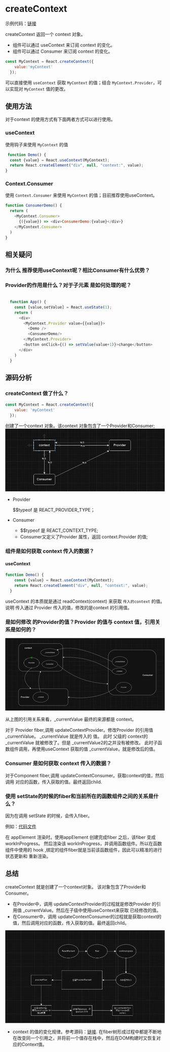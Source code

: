# createContext
示例代码：[链接](./index.html)

createContext 返回一个 context 对象。
- 组件可以通过 useContext 来订阅 context 的变化。
- 组件可以通过 Consumer 来订阅 context 的变化。
```javascript
const MyContext = React.createContext({
    value:'myContext'
  });
```

可以直接使用 `useContext` 获取 `MyContext` 的值；结合 `MyContext.Provider`，可以实现对 `MyContext` 值的更改。

## 使用方法
对于context 的使用方式有下面两者方式可以进行使用。
### useContext
使用钩子来使用 `MyContext` 的值
```javascript
 function Demo() {
  const {value} = React.useContext(MyContext);
  return React.createElement("div", null, "context:", value);
}
```
### Context.Consumer
使用 `Context.Consumer` 来使用 `MyContext` 的值；目前推荐使用useContext。
```javascript
function ConsumerDemo() {
  return (
    <MyContext.Consumer>
      {({value}) => <div>ConsumerDemo:{value}</div>}
    </MyContext.Consumer>
  )
}
```

## 相关疑问
### 为什么 推荐使用useContext呢？相比Consumer有什么优势？
### Provider的作用是什么？对于子元素 是如何处理的呢？
```javascript

  function App() {
    const [value,setValue] = React.useState(1);
    return (
      <div>
        <MyContext.Provider value={{value}}>
          <Demo />
          <ConsumerDemo/>
        </MyContext.Provider>
        <button onClick={() => setValue(value+1)}>change</button>
      </div>
    )
  }
```

## 源码分析
### createContext 做了什么？
```javascript
const MyContext = React.createContext({
    value: 'myContext'
  });
```
创建了一个context 对象。该context 对象包含了一个Provider和Consumer;
![img.png](img.png)

- Provider

  $$typeof 是 REACT_PROVIDER_TYPE；

- Consumer

  - $$typeof 是 REACT_CONTEXT_TYPE;
  - Consumer又定义了Provider 属性，返回 context.Provider 的值;
### 组件是如何获取 context 传入的数据？
#### useContext
```javascript
function Demo() {
    const {value} = React.useContext(MyContext);
    return React.createElement("div", null, "context:", value);
  }
```
useContext 的本质就是通过 readContext(context) 来获取 `传入的context` 的值。
说明 传入通过 Provider 传入的值，修改的是context 的引用值。

### 是如何修改 的Provider的值？Provider 的值与 context 值，引用关系是如何的？
![img_1.png](img_1.png)

从上图的引用关系来看，_currentValue 最终的来源都是 context。

对于 Provider fiber,调用 updateContextProvider。修改Provider 的引用值 _currentValue。
_currentValue 就是传入的 值。 此时 父级的 context的 _currentValue 就被修改了。但是 _currentValue2的之并没有被修改。 
此时子函数组件调用，再使用useContext 获取的值 _currentValue，就是修改后的值。


### Consumer 是如何获取 context 传入的数据？
对于Component fiber,调用 updateContextConsumer。获取context的值，然后调用 对应的函数，传入获取的值。最终返回child.

### 使用 setState的时候的fiber和当前所在的函数组件之间的关系是什么？
因为在调用 setState 的时候，会传入fiber。

例如：[代码文件](./index.html)

在 appElement 渲染时。使用appElement 创建完成fiber 之后，该fiber 变成 workInProgress。
然后渲染该 workInProgress，并调用函数组件。所以在函数组件中使用的 hook ,绑定的组件fiber就是当前该函数组件，因此可以精准的进行状态更新和
重新渲染。

### 

## 总结
createContext 就是创建了一个context对象。
该对象包含了Provider和Consumer。

- 在Provider中，调用 updateContextProvider的过程就是修改Provider 的引用值 _currentValue。然后在子级中使用useContext来获取 已经修改的值。
- 在Consumer中，调用 updateContextConsumer的过程就是获取context的值，然后调用对应的函数，传入获取的值。最终返回child。

![img_2.png](img_2.png)
- context 的值的变化规律。参考源码：[链接](./index2.html).
  在fiber树形成过程中都是不断地在改变同一个引用之，并将前一个值存在栈中，然后在DOM构建时又恢复对应的Context值。
